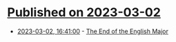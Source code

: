 # [Published on 2023-03-02](index.md)

* [2023-03-02, 16:41:00](https://news.slashdot.org/story/23/03/02/1557258/the-end-of-the-english-major?utm_source=rss1.0mainlinkanon&utm_medium=feed) - [The End of the English Major](https://news.slashdot.org/story/23/03/02/1557258/the-end-of-the-english-major?utm_source=rss1.0mainlinkanon&utm_medium=feed)
